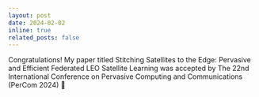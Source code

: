 ```yaml
---
layout: post
date: 2024-02-02
inline: true
related_posts: false
---
```


Congratulations! My paper titled Stitching Satellites to the Edge: Pervasive and Efficient Federated LEO Satellite Learning was accepted by The 22nd International Conference on Pervasive Computing and Communications (PerCom 2024) 🎉
